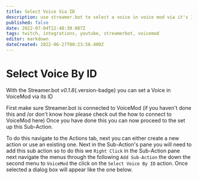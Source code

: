 ```yaml
---
title: Select Voice Via ID
description: use streamer.bot to select a voice in voice mod via it's ID
published: false
date: 2022-07-04T22:48:30.087Z
tags: twitch, integrations, youtube, streamerbot, voicemod
editor: markdown
dateCreated: 2022-06-27T00:23:56.400Z
---
```


# Select Voice By ID

With the Streamer.bot *v0.1.8*{.version-badge} you can set a Voice in VoiceMod via its ID

First make sure Streamer.bot is connected to VoiceMod (if you haven't done this and /or don't know how please check out the how to connect to VoiceMod here) Once you have done this you can now proceed to the set up this Sub-Action.



To do this navigate to the Actions tab, next you can either create a new action or use an existing one. Next in the Sub-Action's pane you will need to add this sub action so to do this we `Right Click` in the Sub-Action pane next navigate the menus through the following `Add Sub-Action` the down the second menu to `VoiceMod` the click on the `Select Voice By ID` action. Once selected a dialog box will appear like the one below.





